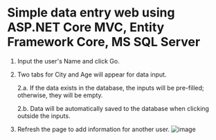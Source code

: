 # Simple data entry web using ASP.NET Core MVC, Entity Framework Core, MS SQL Server
1. Input the user's Name and click Go.
2. Two tabs for City and Age will appear for data input.

   2.a. If the data exists in the database, the inputs will be pre-filled; otherwise, they will be empty.

   2.b. Data will be automatically saved to the database when clicking outside the inputs.
3. Refresh the page to add information for another user.
![image](https://github.com/thuvo0508/simple-data-entry-web/assets/108892262/ecbebe84-3c9e-43b9-89db-56e2d32d2947)
